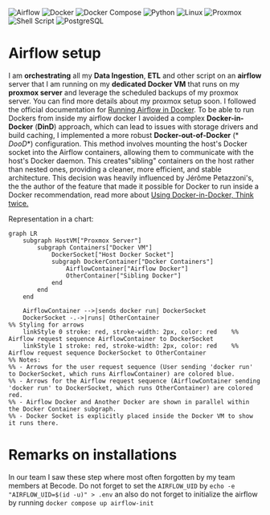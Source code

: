 ![Airflow](https://img.shields.io/badge/Apache%20Airflow-017CEE?style=for-the-badge&logo=apache-airflow&logoColor=white)
![Docker](https://img.shields.io/badge/docker-2496ED?style=for-the-badge&logo=docker&logoColor=white)
![Docker Compose](https://img.shields.io/badge/docker--compose-2496ED?style=for-the-badge&logo=docker&logoColor=white)
![Python](https://img.shields.io/badge/python-3670A0?style=for-the-badge&logo=python&logoColor=ffdd54)
![Linux](https://img.shields.io/badge/Linux-FCC624?style=for-the-badge&logo=linux&logoColor=black)
![Proxmox](https://img.shields.io/badge/Proxmox-E57000?style=for-the-badge&logo=proxmox&logoColor=white)
![Shell Script](https://img.shields.io/badge/shell_script-121011?style=for-the-badge&logo=gnu-bash&logoColor=white)
![PostgreSQL](https://img.shields.io/badge/postgresql-4169E1?style=for-the-badge&logo=postgresql&logoColor=white)

# Airflow setup

I am **orchestrating** all my **Data Ingestion**, **ETL** and other script on an **airflow** server that I am running on
my **dedicated Docker VM** that runs on my **proxmox server** and leverage the scheduled backups of my proxmox server. You can
find more details about my proxmox setup soon. I followed the official documentation
for [Running Airflow in Docker](https://airflow.apache.org/docs/apache-airflow/stable/howto/docker-compose/index.html).
To be able to run Dockers from inside my airflow docker I avoided a complex **Docker-in-Docker** (**DinD**) approach,
which can lead to issues with storage drivers and build caching, I implemented a more robust **Docker-out-of-Docker** (*
*DooD**) configuration. This method involves mounting the host's Docker socket into the Airflow containers, allowing
them to communicate with the host's Docker daemon. This creates"sibling" containers on the host rather than nested ones,
providing a cleaner, more efficient, and stable architecture. This decision was heavily influenced by Jérôme
Petazzoni's, the the author of the feature that made it possible for Docker to run inside a Docker recommendation, read
more about [Using Docker-in-Docker, Think twice.](https://jpetazzo.github.io/2015/09/03/do-not-use-docker-in-docker-for-ci/)

Representation in a chart:
```mermaid
graph LR
    subgraph HostVM["Proxmox Server"]
        subgraph Containers["Docker VM"]
            DockerSocket["Host Docker Socket"]
            subgraph DockerContainer["Docker Containers"]
                AirflowContainer["Airflow Docker"]
                OtherContainer["Sibling Docker"]
            end
        end
    end

    AirflowContainer -->|sends docker run| DockerSocket
    DockerSocket -.->|runs| OtherContainer
%% Styling for arrows
    linkStyle 0 stroke: red, stroke-width: 2px, color: red    %% Airflow request sequence AirflowContainer to DockerSocket
    linkStyle 1 stroke: red, stroke-width: 2px, color: red    %% Airflow request sequence DockerSocket to OtherContainer
%% Notes:
%% - Arrows for the user request sequence (User sending 'docker run' to DockerSocket, which runs AirflowContainer) are colored blue.
%% - Arrows for the Airflow request sequence (AirflowContainer sending 'docker run' to DockerSocket, which runs OtherContainer) are colored red.
%% - Airflow Docker and Another Docker are shown in parallel within the Docker Container subgraph.
%% - Docker Socket is explicitly placed inside the Docker VM to show it runs there.
```

# Remarks on installations

In our team I saw these step where most often forgotten by my team members at Becode.
Do not forget to set the `AIRFLOW_UID` by `echo -e "AIRFLOW_UID=$(id -u)" > .env` an also do not forget to initialize
the airflow by running `docker compose up airflow-init`
